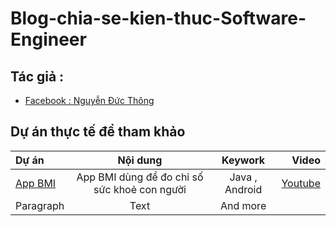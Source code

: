 # Blog-chia-se-kien-thuc-Software-Engineer

## Tác giả :  
- [Facebook : Nguyễn Đức Thông](https://www.facebook.com/1824ttd)
## Dự án thực tế để tham khảo

| Dự án       | Nội dung    |  Keywork      | Video   |
| :---        |    :----:   |   :----:      |    ---: | 
|[App BMI](https://github.com/thong2802/App-BMI-Calculator-java-)       | App BMI dùng để đo chỉ số sức khoẻ con người| Java , Android  |[Youtube](https://www.youtube.com/watch?v=2505oxYFVlM) |  
| Paragraph   | Text        | And more      |         |
 





 
